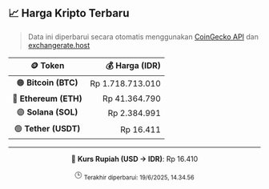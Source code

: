 

<!-- HARGA_KRIPTO -->
## 📈 Harga Kripto Terbaru

> Data ini diperbarui secara otomatis menggunakan [CoinGecko API](https://www.coingecko.com/) dan [exchangerate.host](https://exchangerate.host/)

<div align="center">

| 🪙 Token | 💰 Harga (IDR) |
|:------:|---------------:|
| 🟠 **Bitcoin (BTC)**   | Rp 1.718.713.010 |
| 🔵 **Ethereum (ETH)**  | Rp 41.364.790 |
| 🟣 **Solana (SOL)**    | Rp 2.384.991 |
| 🟢 **Tether (USDT)**   | Rp 16.411 |

---

💱 **Kurs Rupiah (USD → IDR)**: Rp 16.410

🕒 <sub>Terakhir diperbarui: 19/6/2025, 14.34.56</sub>

</div>
<!-- /HARGA_KRIPTO -->